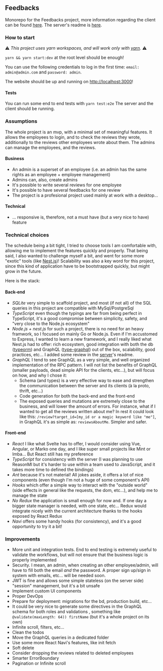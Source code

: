 ## Feedbacks

Monorepo for the Feedbacks project, more information regarding the client can be found [here](https://github.com/gaku-sei/feedbacks/blob/master/packages/client/README.md).
The server's readme is [here](https://github.com/gaku-sei/feedbacks/blob/master/packages/server/README.md).

### How to start

:warning: _This project uses yarn workspaces, and will work only with [yarn](https://yarnpkg.com/lang/en/)._ :warning:

`yarn && yarn start:dev` at the root level should be enough!

You can use the following credentials to log in the first time: `email: admin@admin.com` and `password: admin`.

The website should be up and running on [http://localhost:3000](http://localhost:3000)!

#### Tests

You can run some end to end tests with `yarn test:e2e` The server and the client should be running.

### Assumptions

The whole project is an mvp, with a minimal set of meaningful features.
It allows the employees to login, and to check the reviews they wrote, additionally to the reviews
other employees wrote about them.
The admins can manage the employees, and the reviews.

#### Business

- An admin is a superset of an employee (i.e. an admin has the same rights as an employee + employee management)
- Admins can, also, create admins
- It's possible to write several reviews for one employee
- It's possible to have several feedbacks for one review
- The project is a profesional project used mainly at work with a desktop...

#### Technical

- ... responsive is, therefore, not a must have (but a very nice to have) feature

### Technical choices

The schedule being a bit tight, I tried to choose tools I am comfortable with, allowing me to implement the features quickly and properly.
That being said, I also wanted to challenge myself a bit, and went for some more "exotic" tools (like [Nest.js](https://nestjs.com/))!
Scalability was also a key word for this project, since this kind of application have to be bootstrapped quickly, but might grow in the future.

Here is the stack:

#### Back-end

- _SQLite_ very simple to scaffold project, and most (if not all) of the SQL queries in this project are compatible with MySql/PostgreSql
- _TypeScript_ even though the typings are far from being perfect in TypeScript, it's a good compromise between simplicity, safety, and "very close to the Node.js ecosystem"
- _Node.js + nest.js_ for such a project, there is no need for an heavy framwork, so I focused on mainly Go or Node.js.
  Even if I'm accustomed to Express, I wanted to learn a new framework, and I really liked what Nest.js had to offer:
  rich ecosystem, good integration with both the db ([typeorm](https://typeorm.io/)) and GraphQL ([type-graphql](https://typegraphql.ml/)) out of the box,
  scalability, good practices, etc...
  I added some review in the [server](https://github.com/gaku-sei/feedbacks/blob/master/packages/server/README.md)'s readme.
- _GraphQL_ I tend to see GraphQL as a very simple, and well organized implementation of the RPC pattern.
  I will not list the benefits of GraphQL (smaller payloads, dead simple API for the clients, etc...), but will focus on how, and why I chose it:
  - Schema (and types) is a very effective way to ease and strengthen the communication between the server and its clients (à la proto, thrift, etc...)
  - Code generation for both the back-end and the front-end
  - The exposed queries and mutations are extremely close to the business, and will lower the amount of errors.
    For instance, what if I wanted to get all the reviews written about me?
    In rest it could look like this: `/review?target_id=[my_id or a magic keyword like "me"]`,
    in GraphQL it's as simple as: `reviewsAboutMe`.
    Simpler and safer.

#### Front-end

- _React_ I like what Svelte has to offer, I would consider using Vue, Angular, or Marko one day, and I like super small
  projects like Mint or Imba... But React still has my preference
- _TypeScript_ for consistency with the server
  (I was planning to use ReasonMl but it's harder to use within a team used to JavaScript, and it takes more time to defined the bindings)
- _Ant_ because it's not material! All jokes aside, it offers a lot of nice components (even though I'm not a huge of some component's API)
- _Hooks_ which offer a simple way to interact with the "outside world" (side effects in general like the requests, the dom, etc...),
  and help me to manage the state
- _No Redux_ the application is small enough for now and. If one day a bigger state manager is needed, with one state, etc...
  Redux would integrate nicely with the current architecture thanks to the hooks exposed by React Redux
- _Navi_ offers some handy hooks (for consistency), and it's a good opportunity to try it a bit!

### Improvements

- More unit and integration tests. End to end testing is extremely useful to validate the workflows, but will not
  ensure that the business logic is properly implemented
- Security. I mean, an admin, when creating an other employee/admin, will have to fill both the email _and_ the password.
  A proper sign up/sign in system with emails, etc... will be needed soon.
- JWT is fine and allows some simple stateless (on the server side) "session" management, but it's a bit unsafe
- Implement custom UI components
- Proper DevOps
- Prepare for deployment: migrations for the bd, production build, etc...
- It could be very nice to generate some directives in the GraphQL schema for both roles and validations
  , something like `@validate(maxLength: 64)) firstName` (but it's a whole project on its own)
- Infinite scroll, filters, etc...
- Clean the todos
- Move the GraphQL queries in a dedicated folder
- Use some more React Navi's features, like init fetch
- Soft delete
- Consider dropping the reviews related to deleted employees
- Smarter ErrorBoundary
- Pagination or Infinite scroll

